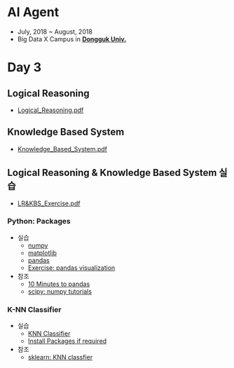 # AI Agent

- July, 2018 ~ August, 2018
- Big Data X Campus in [**Dongguk Univ.**](http://www.dongguk.edu/mbs/kr/index.jsp)

# Day 3

## Logical Reasoning

- [Logical_Reasoning.pdf](./Logical_Reasning.pdf)

## Knowledge Based System

- [Knowledge_Based_System.pdf](./Knowledge_Based_System.pdf)

## Logical Reasoning & Knowledge Based System 실습

- [LR&KBS_Exercise.pdf](./LR&KBS_Exercise.pdf)

### Python: Packages

- 실습
	- [numpy](./Packages/Numpy.ipynb)
	- [matplotlib](./Packages/Matplotlib.ipynb)
	- [pandas](./Packages/Pandas.ipynb)
	- [Exercise: pandas visualization](./Packages/Pandas_Exercise.ipynb)
- 참조
	- [10 Minutes to pandas](https://pandas.pydata.org/pandas-docs/stable/10min.html#min)
	- [scipy: numpy tutorials](https://docs.scipy.org/doc/numpy/user/quickstart.html)

### K-NN Classifier

- 실습
	- [KNN Classifier](./Classifier/KNN.md)
	- [Install Packages if required](./Packages/pip.md)
- 참조
	- [sklearn: KNN classfier](http://scikit-learn.org/stable/modules/neighbors.html)

